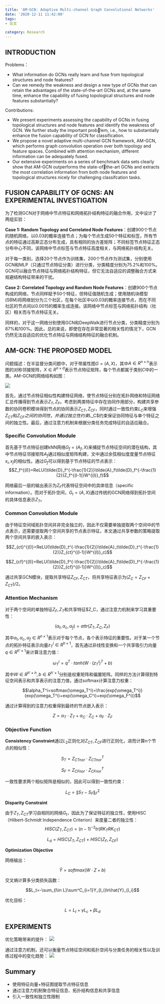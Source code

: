 ```yaml
---
title: 'AM-GCN: Adaptive Multi-channel Graph Convolutional Networks'
date: '2020-12-11 11:42:00'
tags: 
- 论文

category: Research
---
```


## INTRODUCTION

Problems：
- What information do GCNs really learn and fuse from topological structures and node features?
- Can we remedy the weakness and design a new type of GCNs that can retain the advantages of the state-of-the-art GCNs and, at the same time, enhance the capability of fusing topological structures and node features substantially?

Contributions:
- We present experiments assessing the capability of GCNs in fusing topological structures and node features and identify the weakness of GCN. We further study the important prob￾lem, i.e., how to substantially enhance the fusion capability of GCN for classification.
- We propose a novel adaptive multi-channel GCN framework, AM-GCN, which performs graph convolution operation over both topology and feature spaces. Combined with attention mechanism, different information can be adequately fused.
- Our extensive experiments on a series of benchmark data sets clearly show that AM-GCN outperforms the state-of￾the-art GCNs and extracts the most correlation information from both node features and topological structures nicely for challenging classifcation tasks.

## FUSION CAPABILITY OF GCNS: AN EXPERIMENTAL INVESTIGATION

为了检测GCN对于网络中节点特征和网络拓扑结构特征的融合作用，文中设计了两组实验：

**Case 1: Random Topology and Correlated Node Features**：创建900个节点的随机网络，以0.03的概率连接节点；为每个节点生成50个特征和标签，所有节点的特征通过高斯正态分布生成，具有相同的协方差矩阵；不同标签节点特征正态分布中心不同，该网络中节点标签与节点特征高度相关，与网络拓扑结构无关。

对于每一类别，选择20个节点作为训练集，200个节点作为测试集，分别使用GCN和MLP（只通过节点特征分类）进行分类，分类精度分别为75.2%和100%。GCN可以融合节点特征与网络拓扑结构特征，但它无法自适应的调整融合方式来规避结构特征带来的干扰。

**Case 2: Correlated Topology and Random Node Features**：创建900个节点构成的网络，节点同样赋予50个特征，但特征值随机生成；使用随机块模型(SBM)将网络划分为三个社区，在每个社区中以0.03的概率连接节点，而在不同社区的节点间以0.0015的概率生成连接。该网络中节点标签与网络拓扑结构（社区）相关而与节点特征无关。

同样的，对于这一网络分别使用GCN和DeepWalk进行节点分类，分类精度分别为87%和100%。因此，总的来说，即使在存在非常显著的相关性的情况下，GCN仍然无法自适应的优化节点特征与网络结构特征的融合机制。

## AM-GCN: THE PROPOSED MODEL

问题描述：在半监督分类问题中，对于带属性图$G=(A,X)$，其中$A\in R^{n\times n}$表示图的对称邻接矩阵，$X\in R^{n\times d}$表示节点特征矩阵，每个节点都属于类别$C$中的一类。AM-GCN的网络结构如图：

![](../public\阅读笔记14\01.jpg)

首先，通过节点特征相似性构建特征网络，使节点特征分别在拓扑网络和特征网络汇总传播得到节点表示$Z_T, Z_F$。考虑到两类特征中存在协同作用部分，构建共享参数的协同卷积模块得到节点的协同表示$Z_{CT}, Z_{CF}$，同时通过一致性约束$L_C$来增强$Z_{CT}$和$Z_{CF}之间的协同性，并通过独立性约束$L_C$约束保证协同特征与单个特征之间的独立性。最后，通过注意力机制来根据分类任务完成特征的自适应融合。

### Specific Convolution Module
首先基于节点特征创建kNN网络$G_f=(A_f,X)$来捕捉节点特征空间的潜在结构，其中节点特征邻接矩阵$A_f$通过相似度矩阵构建，文中通过余弦相似度度量节点特征$x_i,x_j$的相似性。通过$G_f$可以得到基于节点特征的节点表示：
$$Z_f^{(l)}=ReLU(\tilde{D}_f^{-\frac{1}{2}}\tilde{A}_f\tilde{D}_f^{-\frac{1}{2}}Z_f^{(l-1)}W^{(l)}_f)$$

网络最后一层的输出表示为$Z_F$代表特征空间中的具体信息（specific information）。而对于拓扑空间，$G_t=(A, X)$通过传统的GCN网络得到拓扑空间的具体信息表示$Z_T$。

### Common Convolution Module
由于特征空间域拓扑空间并非完全独立的，因此不仅需要单独提取两个空间中的节点表示，还需要提取两个空间共享的节点表示特征，本文通过共享参数的策略提取两个空间共享的嵌入表示：

$$Z_{ct}^{(l)}=ReLU(\tilde{D}_t^{-\frac{1}{2}}\tilde{A}_t\tilde{D}_t^{-\frac{1}{2}}Z_{ct}^{(l-1)}W^{(l)}_c)$$

$$Z_{cf}^{(l)}=ReLU(\tilde{D}_f^{-\frac{1}{2}}\tilde{A}_f\tilde{D}_f^{-\frac{1}{2}}Z_{cf}^{(l-1)}W^{(l)}_c)$$

通过共享GCN模块，提取共享特征$Z_{CF},Z_{CT}$，将共享特征表示为$(Z_C=Z_{CF}+Z_{CT})/2$。

### Attention Mechanism

对于两个空间的单独特征$Z_F,Z_T$和共享特征$Z_C，通过注意力机制来学习其重要性：

$$(\alpha_t,\alpha_c,\alpha_f)=attr(Z_T,Z_C,Z_F)$$

其中$\alpha_t,\alpha_c,\alpha_f\in R^{n\times 1}$表示对于每个节点，各个表示特征的重要性。对于某一个节点的拓扑特征表示向量$z_T^i\in R^{h\times 1}$，首先通过非线性变换和一个共享吸引力向量$q\in R^{h'\times 1}$来计算注意力值：

$$\omega_T^i=q^T\cdot tanh(W\cdot (z_T^i)^T+b)$$

其中$W\in R^{h'\times h},b\in R^{h'\times 1}$分别是权重矩阵和偏置矩阵。同样的方法计算得到特征空间表示和共享表示的注意力值，通过softmax计算注意力权重：

$$\alpha_T^i=softmax(\omega_T^i)=\frac{exp(\omega_T^i)}{exp(\omega_T^i)+exp(\omega_C^i)+exp(\omega_F^i)}$$

通过计算得到的注意力权重得到最终的节点嵌入表示：

$$Z=\alpha_T\cdot Z_T+\alpha_C\cdot Z_C+\alpha_F\cdot Z_F$$

### Objective Function

**Consistency Constraint**通过$L_2$正则化对$Z_{CT},Z_{CF}$进行正则化，进而计算n个节点的相似性：

$$S_T=Z_{CTnor}\cdot Z_{CTnor}^T$$

$$S_F=Z_{CFnor}\cdot Z_{CFnor}^T$$

一致性要求两个相似矩阵是相似的，因此可以得到一致性约束：

$$L_C=\rVert S_T-S_F\rVert^2_F$$

**Disparity Constraint**

由于$Z_T,Z_{CT}$学习自相同的网络$G_t$，因此为了保证特征的独立性，使用HISC（Hilbert-Schmidt Independence Criterion）来度量二者的独立性：
$$HISC(Z_T,Z_{CT})=(n-1)^{-2}tr(RK_TRK_{CT})$$

$$L_d=HISC(Z_T,Z_{CT})+HISC(Z_F,Z_{CF})$$

**Optimization Objective**

网络输出：

$$\hat{Y}=softmax(W\cdot Z+b)$$

交叉熵计算多分类损失函数：

$$L_t=-\sum_{l\in L}\sum^C_{i=1}Y_{l_i}ln\hat{Y}_{l_i}$$

优化目标：

$$L=L_t+\gamma L_c+\beta L_d$$

## EXPERIMENTS
优化策略带来的提升：
![](../public\阅读笔记14\02.jpg)

通过注意力机制，还可以衡量节点特征空间和拓扑空间与分类任务的相关性以及训练过程中的变化趋势：
![](../public\阅读笔记14\03.jpg)

## Summary

- 使用特征向量+特征图提取节点特征信息
- 通过注意力机制聚合特征信息、拓扑结构信息和共享信息
- 引入一致性和独立性限制
